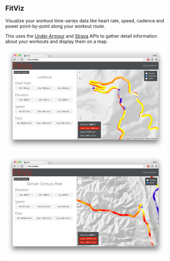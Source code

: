 ## FitViz

Visualize your workout time-series data like heart rate, speed, cadence and power point-by-point along your workout route.

This uses the [Under Armour](https://developer.underarmour.com/) and [Strava](http://strava.github.io/api/) APIs to gather detail information about your workouts and display them on a map.

![screenshot1](screenshot1.png)

![screenshot2](screenshot2.png)
